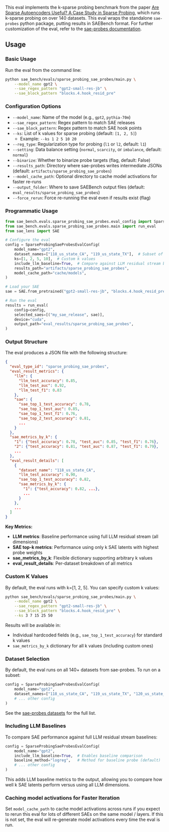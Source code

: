 This eval implements the k-sparse probing benchmark from the paper [Are Sparse Autoencoders Useful? A Case Study in Sparse Probing](https://arxiv.org/pdf/2502.16681), which runs k-sparse probing on over 140 datasets. This eval wraps the standalone `sae-probes` python package, putting results in SAEBench format. For further customization of the eval, refer to the [sae-probes documentation](https://github.com/sae-probes/sae-probes).

## Usage

### Basic Usage

Run the eval from the command line:

```bash
python sae_bench/evals/sparse_probing_sae_probes/main.py \
    --model_name gpt2 \
    --sae_regex_pattern "gpt2-small-res-jb" \
    --sae_block_pattern "blocks.4.hook_resid_pre"
```

### Configuration Options

- `--model_name`: Name of the model (e.g., `gpt2`, `pythia-70m`)
- `--sae_regex_pattern`: Regex pattern to match SAE releases
- `--sae_block_pattern`: Regex pattern to match SAE hook points
- `--ks`: List of k values for sparse probing (default: `[1, 2, 5]`)
  - Example: `--ks 1 2 5 10 20`
- `--reg_type`: Regularization type for probing (`l1` or `l2`, default: `l1`)
- `--setting`: Data balance setting (`normal`, `scarcity`, or `imbalance`, default: `normal`)
- `--binarize`: Whether to binarize probe targets (flag, default: False)
- `--results_path`: Directory where sae-probes writes intermediate JSONs (default: `artifacts/sparse_probing_sae_probes`)
- `--model_cache_path`: Optional directory to cache model activations for faster re-runs
- `--output_folder`: Where to save SAEBench output files (default: `eval_results/sparse_probing_sae_probes`)
- `--force_rerun`: Force re-running the eval even if results exist (flag)

### Programmatic Usage

```python
from sae_bench.evals.sparse_probing_sae_probes.eval_config import SparseProbingSaeProbesEvalConfig
from sae_bench.evals.sparse_probing_sae_probes.main import run_eval
from sae_lens import SAE

# Configure the eval
config = SparseProbingSaeProbesEvalConfig(
    model_name="gpt2",
    dataset_names=["118_us_state_CA", "119_us_state_TX"],  # Subset of datasets
    ks=[1, 2, 5, 10],  # Custom k values
    include_llm_baseline=True,  # Compare against LLM residual stream baseline
    results_path="artifacts/sparse_probing_sae_probes",
    model_cache_path="cache/models",
)

# Load your SAE
sae = SAE.from_pretrained("gpt2-small-res-jb", "blocks.4.hook_resid_pre")[0]

# Run the eval
results = run_eval(
    config=config,
    selected_saes=[("my_sae_release", sae)],
    device="cuda",
    output_path="eval_results/sparse_probing_sae_probes",
)
```

### Output Structure

The eval produces a JSON file with the following structure:

```json
{
  "eval_type_id": "sparse_probing_sae_probes",
  "eval_result_metrics": {
    "llm": {
      "llm_test_accuracy": 0.85,
      "llm_test_auc": 0.92,
      "llm_test_f1": 0.83
    },
    "sae": {
      "sae_top_1_test_accuracy": 0.78,
      "sae_top_1_test_auc": 0.85,
      "sae_top_1_test_f1": 0.76,
      "sae_top_2_test_accuracy": 0.81,
      ...
    }
  },
  "sae_metrics_by_k": {
    "1": {"test_accuracy": 0.78, "test_auc": 0.85, "test_f1": 0.76},
    "2": {"test_accuracy": 0.81, "test_auc": 0.87, "test_f1": 0.79},
    ...
  },
  "eval_result_details": [
    {
      "dataset_name": "118_us_state_CA",
      "llm_test_accuracy": 0.90,
      "sae_top_1_test_accuracy": 0.82,
      "sae_metrics_by_k": {
        "1": {"test_accuracy": 0.82, ...},
        ...
      }
    },
    ...
  ]
}
```

**Key Metrics:**

- **LLM metrics**: Baseline performance using full LLM residual stream (all dimensions)
- **SAE top-k metrics**: Performance using only k SAE latents with highest probe weights
- **sae_metrics_by_k**: Flexible dictionary supporting arbitrary k values
- **eval_result_details**: Per-dataset breakdown of all metrics

### Custom K Values

By default, the eval runs with k=[1, 2, 5]. You can specify custom k values:

```bash
python sae_bench/evals/sparse_probing_sae_probes/main.py \
    --model_name gpt2 \
    --sae_regex_pattern "gpt2-small-res-jb" \
    --sae_block_pattern "blocks.4.hook_resid_pre" \
    --ks 3 7 15 25 50
```

Results will be available in:

- Individual hardcoded fields (e.g., `sae_top_1_test_accuracy`) for standard k values
- `sae_metrics_by_k` dictionary for all k values (including custom ones)

### Dataset Selection

By default, the eval runs on all 140+ datasets from sae-probes. To run on a subset:

```python
config = SparseProbingSaeProbesEvalConfig(
    model_name="gpt2",
    dataset_names=["118_us_state_CA", "119_us_state_TX", "120_us_state_NY"],
    # ... other config
)
```

See the [sae-probes datasets](https://github.com/sae-probes/sae-probes#available-datasets) for the full list.

### Including LLM Baselines

To compare SAE performance against full LLM residual stream baselines:

```python
config = SparseProbingSaeProbesEvalConfig(
    model_name="gpt2",
    include_llm_baseline=True,  # Enables baseline comparison
    baseline_method="logreg",   # Method for baseline probe (default)
    # ... other config
)
```

This adds LLM baseline metrics to the output, allowing you to compare how well k SAE latents perform versus using all LLM dimensions.

### Caching model activations for Faster Iteration

Set `model_cache_path` to cache model activations across runs if you expect to rerun this eval for lots of different SAEs on the same model / layers. If this is not set, the eval will re-generate model activations every time the eval is run.
